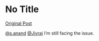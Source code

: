 # No Title

[Original Post](https://discourse.onlinedegree.iitm.ac.in/t/166576/6)

<p><a class="mention" href="/u/s.anand">@s.anand</a> <a class="mention" href="/u/jivraj">@Jivraj</a>  I’m still facing the issue.</p>